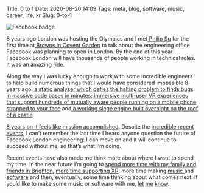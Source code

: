 Title: 0 to 1
Date: 2020-08-20 14:09
Tags: meta, blog, software, music, career, life, xr
Slug: 0-to-1

![Facebook badge](https://lh3.googleusercontent.com/-12nlQ1cSzMZX43_UPC5D28VNZGh-mLvOPl3yrkqv_oGJTFJ1Vzp7W84Wck5FGcYsfeXLsBVqyX-_hZD-i4FnaiiH7nsGMti2utT06gpVwIIzcsNurCQvBwLGogM-uDdEOz9KJqor0I "Facebook badge")

8 years ago London was hosting the Olympics and I met[ Philip
Su](https://www.facebook.com/the.philip.su) for the first time at[
Browns in Covent Garden](https://www.facebook.com/brownscoventgarden/)
to talk about the engineering office Facebook was planning to open in
London. By the end of this year Facebook London will have thousands of
people working in technical roles. It was an amazing ride.

Along the way I was lucky enough to work with some incredible
engineers to help build numerous things that I would have considered
impossible 8 years ago:[ a static analyser which defies the halting
problem to finds bugs in massive code bases in
minutes](https://fbinfer.com/);[ immersive multi-user VR experiences
that support hundreds of mutually aware people running on a mobile
phone strapped to your
face](https://www.oculus.com/experiences/gear-vr/1555304044520126)
and[ a working siege engine built overnight on the roof of a
castle](https://www.youtube.com/watch?v=4DAAFR8goOw).

[8 years on it feels like mission
accomplished](https://www.facebook.com/careers/life/a-day-in-the-life-of-jim-an-engineering-manager-at-oculus-london). Despite
the [incredible recent
events](https://en.wikipedia.org/wiki/COVID-19_pandemic), I can’t
remember the last time I heard anyone question the future of Facebook
London engineering: I can move on and it will continue to succeed
without me, so that’s what I’m doing.

Recent events have also made me think more about where I want to spend
my time. In the near future I’m going to [spend more time with my
family and friends in
Brighton](https://www.youtube.com/playlist?list=PLuYiVrLoFA4N1KneYJJeYorn6iTu-_ufP),
[more time supporting XR](https://xrbrighton.earth/), more time making
[music ](https://soundcloud.com/jimpurbrick)and
[software](https://github.com/jimpurbrick) and then, eventually, some
time thinking about what comes next. If you’d like to make some music
or software with me, [let](mailto:jim@jimpurbrick.com)
[me](https://facebook.com/jimpurbrick)
[know](https://twitter.com/jimpurbrick).
